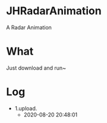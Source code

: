 # JHRadarAnimation
A Radar Animation

# What
Just download and run~

# Log
- 1.upload.
    - 2020-08-20 20:48:01

